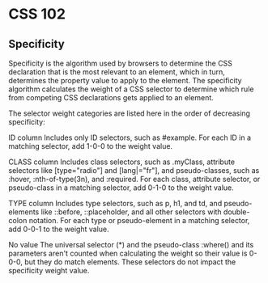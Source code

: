 # CSS 102

## Specificity
Specificity is the algorithm used by browsers to determine the CSS declaration that is the most relevant to an element, which in turn, determines the property value to apply to the element. The specificity algorithm calculates the weight of a CSS selector to determine which rule from competing CSS declarations gets applied to an element.

The selector weight categories are listed here in the order of decreasing specificity:

ID column
Includes only ID selectors, such as #example. For each ID in a matching selector, add 1-0-0 to the weight value.

CLASS column
Includes class selectors, such as .myClass, attribute selectors like [type="radio"] and [lang|="fr"], and pseudo-classes, such as :hover, :nth-of-type(3n), and :required. For each class, attribute selector, or pseudo-class in a matching selector, add 0-1-0 to the weight value.

TYPE column
Includes type selectors, such as p, h1, and td, and pseudo-elements like ::before, ::placeholder, and all other selectors with double-colon notation. For each type or pseudo-element in a matching selector, add 0-0-1 to the weight value.

No value
The universal selector (*) and the pseudo-class :where() and its parameters aren't counted when calculating the weight so their value is 0-0-0, but they do match elements. These selectors do not impact the specificity weight value.
